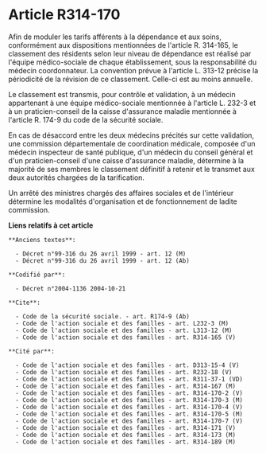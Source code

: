 # Article R314-170

Afin de moduler les tarifs afférents à la dépendance et aux soins, conformément aux dispositions mentionnées de l'article R.
314-165, le classement des résidents selon leur niveau de dépendance est réalisé par l'équipe médico-sociale de chaque
établissement, sous la responsabilité du médecin coordonnateur. La convention prévue à l'article L. 313-12 précise la
périodicité de la révision de ce classement. Celle-ci est au moins annuelle.

Le classement est transmis, pour contrôle et validation, à un médecin appartenant à une équipe médico-sociale mentionnée à
l'article L. 232-3 et à un praticien-conseil de la caisse d'assurance maladie mentionnée à l'article R. 174-9 du code de la
sécurité sociale.

En cas de désaccord entre les deux médecins précités sur cette validation, une commission départementale de coordination
médicale, composée d'un médecin inspecteur de santé publique, d'un médecin du conseil général et d'un praticien-conseil d'une
caisse d'assurance maladie, détermine à la majorité de ses membres le classement définitif à retenir et le transmet aux deux
autorités chargées de la tarification.

Un arrêté des ministres chargés des affaires sociales et de l'intérieur détermine les modalités d'organisation et de
fonctionnement de ladite commission.

**Liens relatifs à cet article**

	**Anciens textes**:

	  - Décret n°99-316 du 26 avril 1999 - art. 12 (M)
	  - Décret n°99-316 du 26 avril 1999 - art. 12 (Ab)

	**Codifié par**:

	  - Décret n°2004-1136 2004-10-21

	**Cite**:

	  - Code de la sécurité sociale. - art. R174-9 (Ab)
	  - Code de l'action sociale et des familles - art. L232-3 (M)
	  - Code de l'action sociale et des familles - art. L313-12 (M)
	  - Code de l'action sociale et des familles - art. R314-165 (V)

	**Cité par**:

	  - Code de l'action sociale et des familles - art. D313-15-4 (V)
	  - Code de l'action sociale et des familles - art. R232-18 (V)
	  - Code de l'action sociale et des familles - art. R311-37-1 (VD)
	  - Code de l'action sociale et des familles - art. R314-167 (M)
	  - Code de l'action sociale et des familles - art. R314-170-2 (V)
	  - Code de l'action sociale et des familles - art. R314-170-3 (M)
	  - Code de l'action sociale et des familles - art. R314-170-4 (V)
	  - Code de l'action sociale et des familles - art. R314-170-5 (M)
	  - Code de l'action sociale et des familles - art. R314-170-7 (V)
	  - Code de l'action sociale et des familles - art. R314-171 (V)
	  - Code de l'action sociale et des familles - art. R314-173 (M)
	  - Code de l'action sociale et des familles - art. R314-189 (M)
